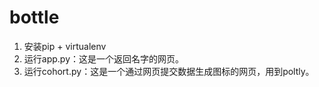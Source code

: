 # bottle

1. 安装pip + virtualenv 
2. 运行app.py：这是一个返回名字的网页。
3. 运行cohort.py：这是一个通过网页提交数据生成图标的网页，用到poltly。
